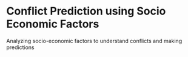 # Conflict Prediction using Socio Economic Factors
 Analyzing socio-economic factors to understand conflicts and making predictions
